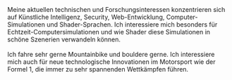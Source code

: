 <span class="text-background-primary text-lg">
Meine aktuellen technischen und Forschungsinteressen konzentrieren sich auf Künstliche Intelligenz, Security, Web-Entwicklung, Computer-Simulationen und Shader-Sprachen. Ich interessiere mich besonders für <span class="font-semibold">Echtzeit</span>-Computersimulationen und wie Shader diese Simulationen in schöne Szenerien verwandeln können.
</span>
<br>
<br>
<span class="text-background-primary text-lg">
Ich fahre sehr gerne Mountainbike und bouldere gerne. Ich interessiere mich auch für neue technologische Innovationen im Motorsport wie der Formel 1, die immer zu sehr spannenden Wettkämpfen führen.
</span>